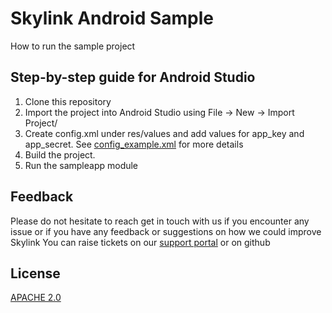 # Skylink Android Sample

How to run the sample project 

Step-by-step guide for Android Studio
--------------------------------------

1. Clone this repository
2. Import the project into Android Studio using File -> New -> Import Project/
3. Create config.xml under res/values and add values for app_key and app_secret. See [config_example.xml](https://github.com/Temasys/skylink-android-sample/blob/master/sampleapp/src/main/res/values/config_example.xml) for more details
4. Build the project.
5. Run the sampleapp module


Feedback
--------
Please do not hesitate to reach get in touch with us if you encounter any issue or if you have any feedback or suggestions on how we could improve Skylink
You can raise tickets on our [support portal](http://support.temasys.com.sg/) or on github


License
--------
[APACHE 2.0](http://www.apache.org/licenses/LICENSE-2.0.html)

